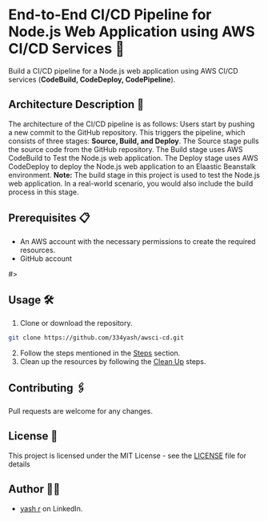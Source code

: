 # End-to-End CI/CD Pipeline for Node.js Web Application using AWS CI/CD Services 🚀

Build a CI/CD pipeline for a Node.js web application using AWS CI/CD services (**CodeBuild, CodeDeploy, CodePipeline**).

## Architecture Description 📝

The architecture of the CI/CD pipeline is as follows:
Users start by pushing a new commit to the GitHub repository. This triggers the pipeline, which consists of three stages: **Source, Build, and Deploy**. The Source stage pulls the source code from the GitHub repository. The Build stage uses AWS CodeBuild to Test the Node.js web application. The Deploy stage uses AWS CodeDeploy to deploy the Node.js web application to an Elaastic Beanstalk environment.
**Note:** The build stage in this project is used to test the Node.js web application. In a real-world scenario, you would also include the build process in this stage.



## Prerequisites 📋

- An AWS account with the necessary permissions to create the required resources.
- GitHub account

#>

## Usage 🛠️

1. Clone or download the repository.
```sh
git clone https://github.com/334yash/awsci-cd.git
```
2. Follow the steps mentioned in the [Steps](#steps-) section.
3. Clean up the resources by following the [Clean Up](./Steps/step5.md) steps.

## Contributing 🖇️

Pull requests are welcome for any changes.

## License 📄

This project is licensed under the MIT License - see the [LICENSE](LICENSE) file for details

## Author 🙋‍♂

- [yash r](linkedin.com/in/yash-raut-9b035531b) on LinkedIn.
